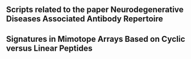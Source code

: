 ## Scripts related to the paper Neurodegenerative Diseases Associated Antibody Repertoire
## Signatures in Mimotope Arrays Based on Cyclic versus Linear Peptides
